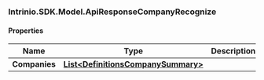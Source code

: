 [//]: # (CLASS:Intrinio.SDK.Model.ApiResponseCompanyRecognize)

[//]: # (KIND:object)

### Intrinio.SDK.Model.ApiResponseCompanyRecognize
#### Properties

[//]: # (START_DEFINITION)

Name | Type | Description
------------ | ------------- | -------------
**Companies** | [**List&lt;DefinitionsCompanySummary&gt;**](DefinitionsCompanySummary.md) |  &nbsp;

[//]: # (END_DEFINITION)


[//]: # (CONTAINED_CLASS:Intrinio.SDK.Model.DefinitionsCompanySummary)


